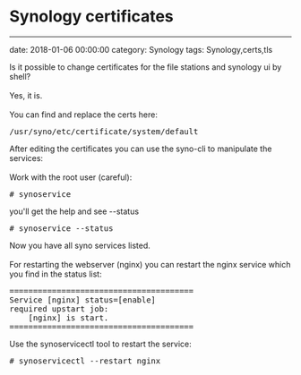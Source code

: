 # Synology certificates
--- 
date: 2018-01-06 00:00:00
category: Synology
tags: Synology,certs,tls

Is it possible to change certificates for the file stations and synology ui by shell?<br><br>
Yes, it is.<br><br>
You can find and replace the certs here:
<pre>/usr/syno/etc/certificate/system/default</pre>
After editing the certificates you can use the syno-cli to manipulate the services:<br><br>
Work with the root user (careful):
<pre># synoservice </pre>
you'll get the help and see --status
<pre># synoservice --status</pre>
Now you have all syno services listed.<br><br>
For restarting the webserver (nginx) you can restart the nginx service which you find in the status list:
<pre>=======================================
Service [nginx] status=[enable]
required upstart job:
    [nginx] is start.
=======================================</pre>
Use the synoservicectl tool to restart the service:
<pre># synoservicectl --restart nginx</pre>
